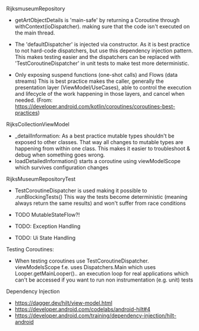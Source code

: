 
RijksmuseumRepository
- getArtObjectDetails is 'main-safe' by returning a Coroutine through withContext(ioDispatcher). 
making sure that the code isn't executed on the main thread.

- The 'defaultDispatcher' is injected via constructor.
As it is best practice to not hard-code dispatchers, but use this dependency injection pattern.
This makes testing easier and the dispatchers can be replaced with 'TestCoroutineDispatcher' in unit tests to make test more deterministic.

- Only exposing suspend functions (one-shot calls) and Flows (data streams)
This is best practice makes the caller, generally the presentation layer (ViewModel/UseCases), able to control the execution and lifecycle of the work happening in those layers, and cancel when needed.
(From: https://developer.android.com/kotlin/coroutines/coroutines-best-practices)


RijksCollectionViewModel
- _detailInformation: As a best practice mutable types shouldn't be exposed to other classes. That way all changes to mutable types are happening from
within one class. This makes it easier to troubleshoot & debug when something goes wrong. 
- loadDetailedInformation() starts a coroutine using viewModelScope which survives configuration changes

RijksMuseumRepositoryTest
- TestCoroutineDispatcher is used making it possible to .runBlockingTests()
This way the tests become deterministic (meaning always return the same results) and won't suffer from race conditions


- TODO MutableStateFlow?!
- TODO: Exception Handling
- TODO: Ui State Handling

Testing Coroutines:
- When testing coroutines use TestCoroutineDispatcher. viewModelsScope f.e. uses Dispatchers.Main which uses Looper.getMainLooper().. an execution loop for real applications
which can't be accessed if you want to run non instrumentation (e.g. unit) tests
  

Dependency Injection
- https://dagger.dev/hilt/view-model.html
- https://developer.android.com/codelabs/android-hilt#4
- https://developer.android.com/training/dependency-injection/hilt-android
